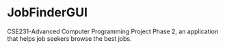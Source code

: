 # JobFinderGUI
 CSE231-Advanced Computer Programming Project Phase 2, an application that helps job seekers browse the best jobs.
